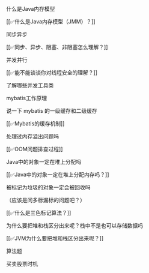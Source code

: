 

什么是Java内存模型

[[✅什么是Java内存模型（JMM）？]]

同步异步

[[✅同步、异步、阻塞、非阻塞怎么理解？]]

并发并行

[[✅能不能谈谈你对线程安全的理解？]]

了解哪些并发工具类

mybatis工作原理

说一下 mybatis 的一级缓存和二级缓存

[[✅Mybatis的缓存机制]]

处理过内存溢出问题吗

[[✅OOM问题排查过程]]

Java中的对象一定在堆上分配吗

[[✅Java中的对象一定在堆上分配内存吗？]]

被标记为垃圾的对象一定会被回收吗

（应该是问多标漏标的问题吧？）

[[✅什么是三色标记算法？]]

为什么要把堆和栈区分出来呢？栈中不是也可以存储数据吗

[[✅JVM为什么要把堆和栈区分出来呢？]]

算法题

买卖股票时机

